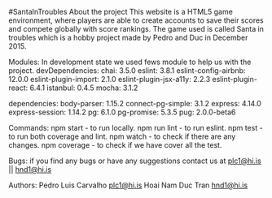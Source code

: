 #SantaInTroubles
About the project
  This website is a HTML5 game environment, where players are able to create accounts to
  save their scores and compete globally with score rankings. The game used is called
  Santa in troubles which is a hobby project made by Pedro and Duc in December 2015.

Modules:
  In development state we used fews module to help us with the project.
  devDependencies:
    chai: 3.5.0
    eslint: 3.8.1
    eslint-config-airbnb: 12.0.0
    eslint-plugin-import: 2.1.0
    eslint-plugin-jsx-a11y: 2.2.3
    eslint-plugin-react: 6.4.1
    istanbul: 0.4.5
    mocha: 3.1.2

  dependencies:
    body-parser: 1.15.2
    connect-pg-simple: 3.1.2
    express: 4.14.0
    express-session: 1.14.2
    pg: 6.1.0
    pg-promise: 5.3.5
    pug: 2.0.0-beta6

Commands:
  npm start - to run locally.
  npm run lint - to run eslint.
  npm test - to run both coverage and lint.
  npm watch - to check if there are any changes.
  npm coverage - to check if we have cover all the test.

Bugs:
  if you find any bugs or have any suggestions contact us at plc1@hi.is || hnd1@hi.is

Authors:
  Pedro Luis Carvalho plc1@hi.is
  Hoai Nam Duc Tran hnd1@hi.is
